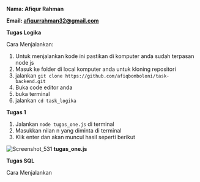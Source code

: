 **Nama: Afiqur Rahman**

**Email: afiqurrahman32@gmail.com**

**Tugas Logika**

Cara Menjalankan:

 1. Untuk menjalankan kode ini pastikan di komputer anda sudah terpasan node js
 2. Masuk ke folder di local komputer anda untuk kloning repositori
 3. jalankan `git clone https://github.com/afiqbomboloni/task-backend.git`
 4. Buka code editor anda
 5. buka terminal
 6. jalankan `cd task_logika`
 
 **Tugas 1**
 1. Jalankan `node tugas_one.js` di terminal
 2. Masukkan nilan n yang diminta di terminal
 3. Klik enter dan akan muncul hasil seperti berikut

![Screenshot_531](https://github.com/afiqbomboloni/task-backend/assets/83522273/b8256d95-b092-4685-b08a-3d5997f83dad)
**tugas_one.js**

**Tugas SQL**

Cara Menjalankan

